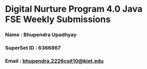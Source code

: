 ﻿# Digital Nurture Program 4.0 Java FSE Weekly Submissions

### Name : Bhupendra Upadhyay
### SuperSet ID : 6366867
### Email : bhupendra.2226csit10@kiet.edu
